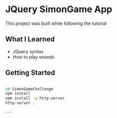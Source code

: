 # JQuery SimonGame App

This project was built while following the tutorial

## What I Learned

- JQuery syntax
- How to play sounds

## Getting Started

```bash

cd SimonGameChallenge
npm install
npm install -g http-server
http-server .

---
```
